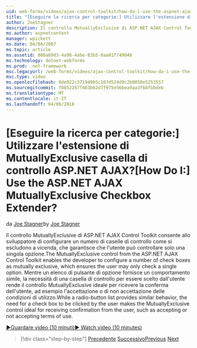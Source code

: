 ```yaml
---
uid: web-forms/videos/ajax-control-toolkit/how-do-i-use-the-aspnet-ajax-mutuallyexclusive-checkbox-extender
title: "[Eseguire la ricerca per categorie:] Utilizzare l'estensione di MutuallyExclusive casella di controllo ASP.NET AJAX? | Microsoft Docs"
author: JoeStagner
description: Il controllo MutuallyExclusive di ASP.NET AJAX Control Toolkit consente allo sviluppatore di configurare un numero di caselle di controllo come si escludono a vicenda, quali e...
ms.author: aspnetcontent
manager: wpickett
ms.date: 04/04/2007
ms.topic: article
ms.assetid: 808a89d3-4a98-4abe-83b5-0aa01f749048
ms.technology: dotnet-webforms
ms.prod: .net-framework
msc.legacyurl: /web-forms/videos/ajax-control-toolkit/how-do-i-use-the-aspnet-ajax-mutuallyexclusive-checkbox-extender
msc.type: video
ms.openlocfilehash: 8de022c371949b5c107d524d9c2b0050e5253557
ms.sourcegitcommit: f8852267f463b62d7f975e56bea9aa3f68fbbdeb
ms.translationtype: MT
ms.contentlocale: it-IT
ms.lasthandoff: 04/06/2018
---
```

<a name="how-do-i-use-the-aspnet-ajax-mutuallyexclusive-checkbox-extender"></a><span data-ttu-id="1fdd0-104">[Eseguire la ricerca per categorie:] Utilizzare l'estensione di MutuallyExclusive casella di controllo ASP.NET AJAX?</span><span class="sxs-lookup"><span data-stu-id="1fdd0-104">[How Do I:] Use the ASP.NET AJAX MutuallyExclusive Checkbox Extender?</span></span>
====================
<span data-ttu-id="1fdd0-105">da [Joe Stagner](https://github.com/JoeStagner)</span><span class="sxs-lookup"><span data-stu-id="1fdd0-105">by [Joe Stagner](https://github.com/JoeStagner)</span></span>

<span data-ttu-id="1fdd0-106">Il controllo MutuallyExclusive di ASP.NET AJAX Control Toolkit consente allo sviluppatore di configurare un numero di caselle di controllo come si escludono a vicenda, che garantisce che l'utente può controllare solo una singola opzione.</span><span class="sxs-lookup"><span data-stu-id="1fdd0-106">The MutuallyExclusive control from the ASP.NET AJAX Control Toolkit enables the developer to configure a number of check boxes as mutually exclusive, which ensures the user may only check a single option.</span></span> <span data-ttu-id="1fdd0-107">Mentre un elenco di pulsante di opzione fornisce un comportamento simile, la necessità di una casella di controllo per essere scelto dall'utente rende il controllo MutuallyExclusive ideale per ricevere la conferma dell'utente, ad esempio l'accettazione o di non accettazione delle condizioni di utilizzo.</span><span class="sxs-lookup"><span data-stu-id="1fdd0-107">While a radio-button list provides similar behavior, the need for a check box to be clicked by the user makes the MutuallyExclusive control ideal for receiving confirmation from the user, such as accepting or not accepting terms of use.</span></span>

[<span data-ttu-id="1fdd0-108">&#9654;Guardare video (10 minuti)</span><span class="sxs-lookup"><span data-stu-id="1fdd0-108">&#9654; Watch video (10 minutes)</span></span>](https://channel9.msdn.com/Blogs/ASP-NET-Site-Videos/how-do-i-use-the-aspnet-ajax-mutuallyexclusive-checkbox-extender)

> [!div class="step-by-step"]
> <span data-ttu-id="1fdd0-109">[Precedente](how-do-i-use-the-aspnet-ajax-maskededit-controls.md)
> [Successivo](how-do-i-use-the-aspnet-ajax-nobot-control.md)</span><span class="sxs-lookup"><span data-stu-id="1fdd0-109">[Previous](how-do-i-use-the-aspnet-ajax-maskededit-controls.md)
[Next](how-do-i-use-the-aspnet-ajax-nobot-control.md)</span></span>
